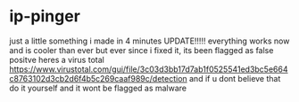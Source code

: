 # ip-pinger
just a little something i made in 4 minutes
UPDATE!!!!!
everything works now and is cooler than ever but ever since i fixed it, its been flagged as false positve heres a virus total https://www.virustotal.com/gui/file/3c03d3bb17d7ab1f0525541ed3bc5e664c8763102d3cb2d6f4b5c269caaf989c/detection and if u dont believe that do it yourself and it wont be flagged as malware
